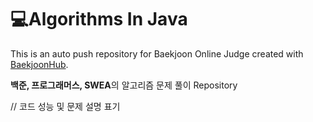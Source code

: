 # 💻Algorithms In Java
This is an auto push repository for Baekjoon Online Judge created with [BaekjoonHub](https://github.com/BaekjoonHub/BaekjoonHub).

<strong>백준, 프로그래머스, SWEA</strong>의 알고리즘 문제 풀이 Repository

// 코드 성능 및 문제 설명 표기
